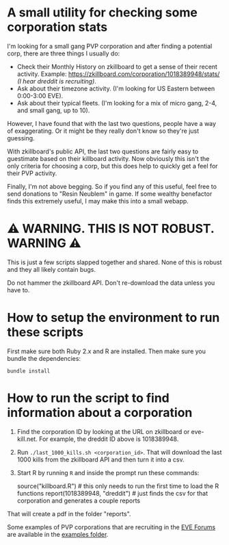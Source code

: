 # A small utility for checking some corporation stats

I'm looking for a small gang PVP corporation and after finding a potential corp, there are three things I usually do:

* Check their Monthly History on zkillboard to get a sense of their recent activity. Example: https://zkillboard.com/corporation/1018389948/stats/ _(I hear dreddit is recruiting)_.
* Ask about their timezone activity. (I'm looking for US Eastern between 0:00-3:00 EVE).
* Ask about their typical fleets. (I'm looking for a mix of micro gang, 2-4, and small gang, up to 10).

However, I have found that with the last two questions, people have a way of exaggerating. Or it might be they really don't know so they're just guessing.

With zkillboard's public API, the last two questions are fairly easy to guestimate based on their killboard activity. Now obviously this isn't the only criteria for choosing a corp, but this does help to quickly get a feel for their PVP activity.

Finally, I'm not above begging. So if you find any of this useful, feel free to send donations to "Resin Neublem" in game. If some wealthy benefactor finds this extremely useful, I may make this into a small webapp.

# :warning: WARNING. THIS IS NOT ROBUST. WARNING :warning:

This is just a few scripts slapped together and shared. None of this is robust and they all likely contain bugs.

Do not hammer the zkillboard API. Don't re-download the data unless you have to.

# How to setup the environment to run these scripts

First make sure both Ruby 2.x and R are installed. Then make sure you bundle the dependencies:

    bundle install

# How to run the script to find information about a corporation

1) Find the corporation ID by looking at the URL on zkillboard or eve-kill.net. For example, the dreddit ID above is 1018389948.

2) Run `./last_1000_kills.sh <corporation_id>`. That will download the last 1000 kills from the zkillboard API and then turn it into a csv.

3) Start R by running `R` and inside the prompt run these commands:

    source("killboard.R")         # this only needs to run the first time to load the R functions
    report(1018389948, "dreddit") # just finds the csv for that corporation and generates a couple reports

That will create a pdf in the folder "reports".

Some examples of PVP corporations that are recruiting in the [EVE Forums](https://forums.eveonline.com/default.aspx?g=topics&f=265) are available in the [examples folder](https://github.com/resinneublem/corpstats-scripts/tree/master/examples).

